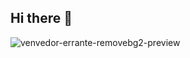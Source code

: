 ## Hi there 👋


![venvedor-errante-removebg2-preview](https://github.com/user-attachments/assets/7722000f-b364-403c-bbc2-672abb0d49bc)

<!--
**sistemacaixeiro/sistemacaixeiro** is a ✨ _special_ ✨ repository because its `README.md` (this file) appears on your GitHub profile.

Here are some ideas to get you started:

- 🔭 I’m currently working on ...
- 🌱 I’m currently learning ...
- 👯 I’m looking to collaborate on ...
- 🤔 I’m looking for help with ...
- 💬 Ask me about ...
- 📫 How to reach me: ...
- 😄 Pronouns: ...
- ⚡ Fun fact: ...
-->
